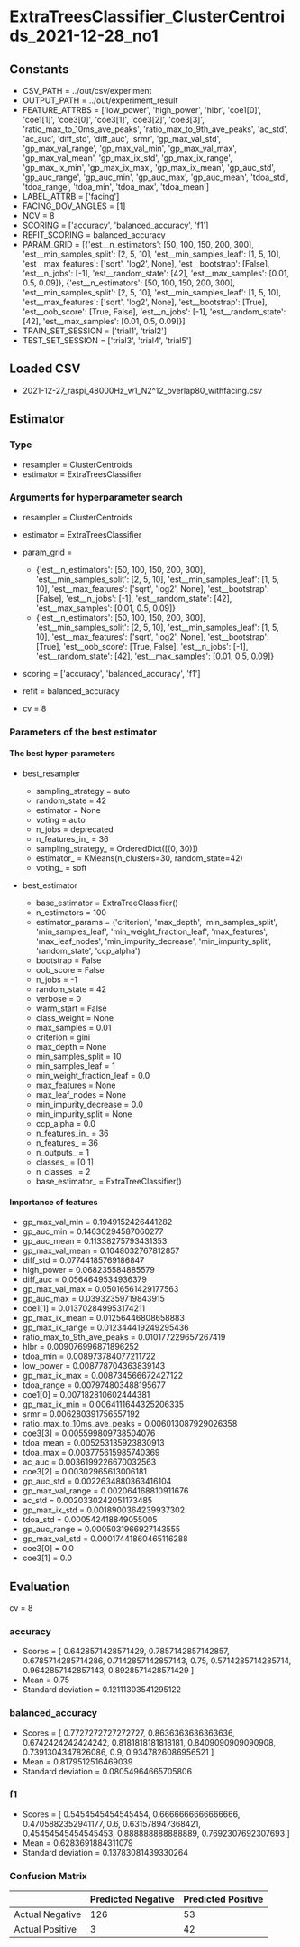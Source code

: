 # ExtraTreesClassifier_ClusterCentroids_2021-12-28_no1
## Constants
- CSV_PATH = ../out/csv/experiment
- OUTPUT_PATH = ../out/experiment_result
- FEATURE_ATTRBS = ['low_power', 'high_power', 'hlbr', 'coe1[0]', 'coe1[1]', 'coe3[0]', 'coe3[1]', 'coe3[2]', 'coe3[3]', 'ratio_max_to_10ms_ave_peaks', 'ratio_max_to_9th_ave_peaks', 'ac_std', 'ac_auc', 'diff_std', 'diff_auc', 'srmr', 'gp_max_val_std', 'gp_max_val_range', 'gp_max_val_min', 'gp_max_val_max', 'gp_max_val_mean', 'gp_max_ix_std', 'gp_max_ix_range', 'gp_max_ix_min', 'gp_max_ix_max', 'gp_max_ix_mean', 'gp_auc_std', 'gp_auc_range', 'gp_auc_min', 'gp_auc_max', 'gp_auc_mean', 'tdoa_std', 'tdoa_range', 'tdoa_min', 'tdoa_max', 'tdoa_mean']
- LABEL_ATTRB = ['facing']
- FACING_DOV_ANGLES = [1]
- NCV = 8
- SCORING = ['accuracy', 'balanced_accuracy', 'f1']
- REFIT_SCORING = balanced_accuracy
- PARAM_GRID = [{'est__n_estimators': [50, 100, 150, 200, 300], 'est__min_samples_split': [2, 5, 10], 'est__min_samples_leaf': [1, 5, 10], 'est__max_features': ['sqrt', 'log2', None], 'est__bootstrap': [False], 'est__n_jobs': [-1], 'est__random_state': [42], 'est__max_samples': [0.01, 0.5, 0.09]}, {'est__n_estimators': [50, 100, 150, 200, 300], 'est__min_samples_split': [2, 5, 10], 'est__min_samples_leaf': [1, 5, 10], 'est__max_features': ['sqrt', 'log2', None], 'est__bootstrap': [True], 'est__oob_score': [True, False], 'est__n_jobs': [-1], 'est__random_state': [42], 'est__max_samples': [0.01, 0.5, 0.09]}]
- TRAIN_SET_SESSION = ['trial1', 'trial2']
- TEST_SET_SESSION = ['trial3', 'trial4', 'trial5']

## Loaded CSV
- 2021-12-27_raspi_48000Hz_w1_N2^12_overlap80_withfacing.csv

## Estimator
### Type
- resampler = ClusterCentroids
- estimator = ExtraTreesClassifier

### Arguments for hyperparameter search
- resampler = ClusterCentroids
- estimator = ExtraTreesClassifier
- param_grid = 
	- {'est__n_estimators': [50, 100, 150, 200, 300], 'est__min_samples_split': [2, 5, 10], 'est__min_samples_leaf': [1, 5, 10], 'est__max_features': ['sqrt', 'log2', None], 'est__bootstrap': [False], 'est__n_jobs': [-1], 'est__random_state': [42], 'est__max_samples': [0.01, 0.5, 0.09]}
	- {'est__n_estimators': [50, 100, 150, 200, 300], 'est__min_samples_split': [2, 5, 10], 'est__min_samples_leaf': [1, 5, 10], 'est__max_features': ['sqrt', 'log2', None], 'est__bootstrap': [True], 'est__oob_score': [True, False], 'est__n_jobs': [-1], 'est__random_state': [42], 'est__max_samples': [0.01, 0.5, 0.09]}

- scoring = ['accuracy', 'balanced_accuracy', 'f1']
- refit = balanced_accuracy
- cv = 8

### Parameters of the best estimator
#### The best hyper-parameters
- best_resampler
	- sampling_strategy = auto
	- random_state = 42
	- estimator = None
	- voting = auto
	- n_jobs = deprecated
	- n_features_in_ = 36
	- sampling_strategy_ = OrderedDict([(0, 30)])
	- estimator_ = KMeans(n_clusters=30, random_state=42)
	- voting_ = soft

- best_estimator
	- base_estimator = ExtraTreeClassifier()
	- n_estimators = 100
	- estimator_params = ('criterion', 'max_depth', 'min_samples_split', 'min_samples_leaf', 'min_weight_fraction_leaf', 'max_features', 'max_leaf_nodes', 'min_impurity_decrease', 'min_impurity_split', 'random_state', 'ccp_alpha')
	- bootstrap = False
	- oob_score = False
	- n_jobs = -1
	- random_state = 42
	- verbose = 0
	- warm_start = False
	- class_weight = None
	- max_samples = 0.01
	- criterion = gini
	- max_depth = None
	- min_samples_split = 10
	- min_samples_leaf = 1
	- min_weight_fraction_leaf = 0.0
	- max_features = None
	- max_leaf_nodes = None
	- min_impurity_decrease = 0.0
	- min_impurity_split = None
	- ccp_alpha = 0.0
	- n_features_in_ = 36
	- n_features_ = 36
	- n_outputs_ = 1
	- classes_ = [0 1]
	- n_classes_ = 2
	- base_estimator_ = ExtraTreeClassifier()

#### Importance of features
- gp_max_val_min = 0.1949152426441282
- gp_auc_min = 0.14630294587060277
- gp_auc_mean = 0.11338275793431353
- gp_max_val_mean = 0.1048032767812857
- diff_std = 0.07744185769186847
- high_power = 0.068235584885579
- diff_auc = 0.0564649534936379
- gp_max_val_max = 0.05016561429177563
- gp_auc_max = 0.03932359719843915
- coe1[1] = 0.013702849953174211
- gp_max_ix_mean = 0.01256446808658883
- gp_max_ix_range = 0.012344419249295436
- ratio_max_to_9th_ave_peaks = 0.010177229657267419
- hlbr = 0.009076996871896252
- tdoa_min = 0.008973784077211722
- low_power = 0.008778704363839143
- gp_max_ix_max = 0.008734566672427122
- tdoa_range = 0.007974803488195677
- coe1[0] = 0.007182810602444381
- gp_max_ix_min = 0.0064111644325206335
- srmr = 0.006280391756557192
- ratio_max_to_10ms_ave_peaks = 0.006013087929026358
- coe3[3] = 0.005599809738504076
- tdoa_mean = 0.005253135923830913
- tdoa_max = 0.003775615985740369
- ac_auc = 0.0036199226670032563
- coe3[2] = 0.00302965613006181
- gp_auc_std = 0.0022634880363416104
- gp_max_val_range = 0.002064168810911676
- ac_std = 0.0020330242051173485
- gp_max_ix_std = 0.0018900364239937302
- tdoa_std = 0.000542418849055005
- gp_auc_range = 0.0005031966927143555
- gp_max_val_std = 0.00017441860465116288
- coe3[0] = 0.0
- coe3[1] = 0.0

## Evaluation
cv = 8
### accuracy
- Scores = [ 0.6428571428571429, 0.7857142857142857, 0.6785714285714286, 0.7142857142857143, 0.75, 0.5714285714285714, 0.9642857142857143, 0.8928571428571429 ]
- Mean = 0.75
- Standard deviation = 0.12111303541295122

### balanced_accuracy
- Scores = [ 0.7727272727272727, 0.8636363636363636, 0.6742424242424242, 0.8181818181818181, 0.8409090909090908, 0.7391304347826086, 0.9, 0.9347826086956521 ]
- Mean = 0.8179512516469039
- Standard deviation = 0.08054964665705806

### f1
- Scores = [ 0.5454545454545454, 0.6666666666666666, 0.4705882352941177, 0.6, 0.631578947368421, 0.45454545454545453, 0.888888888888889, 0.7692307692307693 ]
- Mean = 0.6283691884311079
- Standard deviation = 0.13783081439330264

### Confusion Matrix
|  | Predicted Negative | Predicted Positive |
| --- | --- | --- |
| Actual Negative | 126 | 53 |
| Actual Positive | 3 | 42 |

      